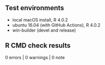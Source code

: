## Test environments

* local macOS install, R 4.0.2
* ubuntu 16.04 (with GitHub Actions), R 4.0.2
* win-builder (devel and release)

## R CMD check results

0 errors | 0 warnings | 0 note
